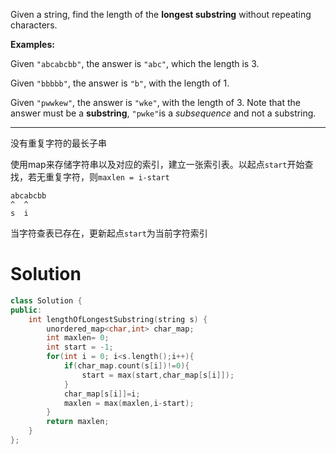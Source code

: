 Given a string, find the length of the **longest substring** without repeating characters.

**Examples:**

Given `"abcabcbb"`, the answer is `"abc"`, which the length is 3.

Given `"bbbbb"`, the answer is `"b"`, with the length of 1.

Given `"pwwkew"`, the answer is `"wke"`, with the length of 3. Note that the answer must be a **substring**, `"pwke"`is a *subsequence* and not a substring.



------

没有重复字符的最长子串

使用map来存储字符串以及对应的索引，建立一张索引表。以起点`start`开始查找，若无重复字符，则`maxlen = i-start`

```
abcabcbb
^  ^
s  i
```

当字符查表已存在，更新起点`start`为当前字符索引

# Solution

```c++
class Solution {
public:
    int lengthOfLongestSubstring(string s) {
        unordered_map<char,int> char_map;
        int maxlen= 0;
        int start = -1;
        for(int i = 0; i<s.length();i++){
            if(char_map.count(s[i])!=0){
                start = max(start,char_map[s[i]]);
            }
            char_map[s[i]]=i;
            maxlen = max(maxlen,i-start);
        }
        return maxlen;
    }
};
```



